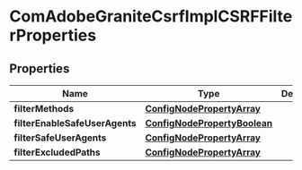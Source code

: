 

# ComAdobeGraniteCsrfImplCSRFFilterProperties

## Properties

Name | Type | Description | Notes
------------ | ------------- | ------------- | -------------
**filterMethods** | [**ConfigNodePropertyArray**](ConfigNodePropertyArray.md) |  |  [optional]
**filterEnableSafeUserAgents** | [**ConfigNodePropertyBoolean**](ConfigNodePropertyBoolean.md) |  |  [optional]
**filterSafeUserAgents** | [**ConfigNodePropertyArray**](ConfigNodePropertyArray.md) |  |  [optional]
**filterExcludedPaths** | [**ConfigNodePropertyArray**](ConfigNodePropertyArray.md) |  |  [optional]



